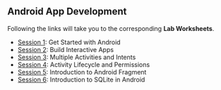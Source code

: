 ## Android App Development

Following the links will take you to the corresponding **Lab Worksheets**.

+ [Session 1](session-1): Get Started with Android
+ [Session 2](session-2): Build Interactive Apps
+ [Session 3](session-3): Multiple Activities and Intents
+ [Session 4](session-4): Activity Lifecycle and Permissions
+ [Session 5](session-5): Introduction to Android Fragment
+ [Session 6](session-6): Introduction to SQLite in Android

